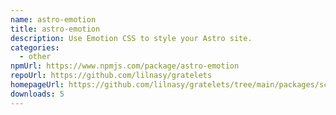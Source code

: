 ```yaml
---
name: astro-emotion
title: astro-emotion
description: Use Emotion CSS to style your Astro site.
categories:
  - other
npmUrl: https://www.npmjs.com/package/astro-emotion
repoUrl: https://github.com/lilnasy/gratelets
homepageUrl: https://github.com/lilnasy/gratelets/tree/main/packages/scope
downloads: 5
---
```

